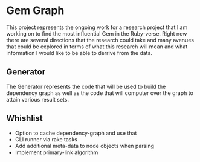# Gem Graph 

This project represents the ongoing work for a research project that I am
working on to find the most influential Gem in the Ruby-verse. Right now
there are several directions that the research could take and many avenues
that could be explored in terms of what this research will mean and what
information I would like to be able to derrive from the data.

## Generator
The Generator represents the code that will be used to build the dependency
graph as well as the code that will computer over the graph to attain various
result sets.


## Whishlist

+ Option to cache dependency-graph and use that
+ CLI runner via rake tasks
+ Add additional meta-data to node objects when parsing
+ Implement primary-link algorithm
